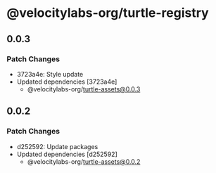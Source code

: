 # @velocitylabs-org/turtle-registry

## 0.0.3

### Patch Changes

- 3723a4e: Style update
- Updated dependencies [3723a4e]
  - @velocitylabs-org/turtle-assets@0.0.3

## 0.0.2

### Patch Changes

- d252592: Update packages
- Updated dependencies [d252592]
  - @velocitylabs-org/turtle-assets@0.0.2
